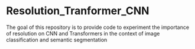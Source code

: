 # Resolution_Tranformer_CNN
The goal of this repository is to provide code to experiment the importance of resolution on CNN and Transformers in the context of image classification and semantic segmentation
